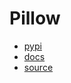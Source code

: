 # Pillow

- [pypi](https://pypi.org/project/pillow/)
- [docs](https://pillow.readthedocs.io/)
- [source](https://github.com/python-pillow/Pillow)
